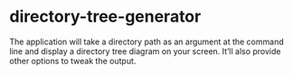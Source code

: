 # directory-tree-generator
The application will take a directory path as an argument at the command line and display a directory tree diagram on your screen. It’ll also provide other options to tweak the output.
